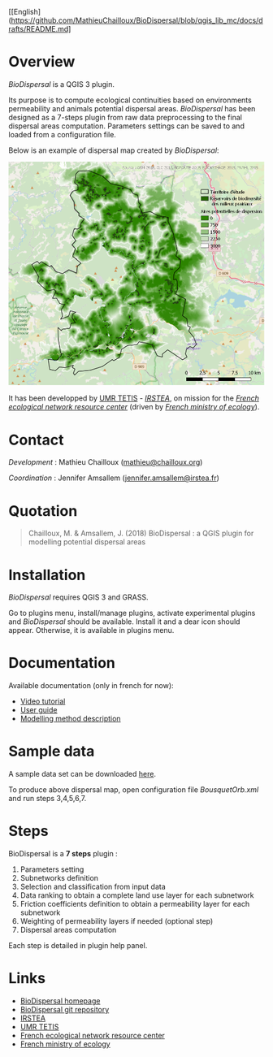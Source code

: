 
[[English](https://github.com/MathieuChailloux/BioDispersal/blob/qgis_lib_mc/docs/drafts/README.md]

# Overview

*BioDispersal* is a QGIS 3 plugin.

Its purpose is to compute ecological continuities based on environments permeability 
and animals potential dispersal areas.
*BioDispersal* has been designed as a 7-steps plugin from raw data preprocessing to 
the final dispersal areas computation.
Parameters settings can be saved to and loaded from a configuration file.

Below is an example of dispersal map created by *BioDispersal*:

![dispEx](/docs/pictures/BioDispersalExamplePicture.png)

It has been developped by [UMR TETIS](https://www.umr-tetis.fr) - [*IRSTEA*](http://www.irstea.fr), 
on mission for the [*French ecological network resource center*](http://www.trameverteetbleue.fr/) 
(driven by [*French ministry of ecology*](https://www.ecologique-solidaire.gouv.fr/)).

# Contact

*Development* : Mathieu Chailloux (mathieu@chailloux.org)

*Coordination* : Jennifer Amsallem (jennifer.amsallem@irstea.fr)

# Quotation

> Chailloux, M. & Amsallem, J. (2018) BioDispersal : a QGIS plugin for modelling potential dispersal areas

# Installation

*BioDispersal* requires QGIS 3 and GRASS.

Go to plugins menu, install/manage plugins, activate experimental plugins and *BioDispersal* should be available.
Install it and a dear icon should appear. Otherwise, it is available in plugins menu.

# Documentation

Available documentation (only in french for now):
 - [Video tutorial](https://www.youtube.com/channel/UCP4b6bnbXWO9FtzP1HAUQdw)
 - [User guide](https://www.umr-tetis.fr/jdownloads/plateformes/Notice_Plugin_BioDispersal1.0.pdf)
 - [Modelling method description](https://www.umr-tetis.fr/jdownloads/plateformes/MethodePermeabiliteMilieux.pdf)

# Sample data

A sample data set can be downloaded [here](https://github.com/MathieuChailloux/BioDispersal/tree/master/sample_data/BousquetOrb).

To produce above dispersal map, open configuration file *BousquetOrb.xml* 
and run steps 3,4,5,6,7.
 
# Steps

BioDispersal is a **7 steps** plugin :
 1. Parameters setting
 2. Subnetworks definition
 3. Selection and classification from input data
 4. Data ranking to obtain a complete land use layer for each subnetwork
 5. Friction coefficients definition to obtain a permeability layer for each subnetwork
 6. Weighting of permeability layers if needed (optional step)
 7. Dispersal areas computation
    
Each step is detailed in plugin help panel.
    
# Links
 - [BioDispersal homepage](https://www.umr-tetis.fr/index.php/fr/production/donnees-et-plateformes/plateformes/415-biodispersal)
 - [BioDispersal git repository](https://github.com/MathieuChailloux/BioDispersal)
 - [IRSTEA](http://www.irstea.fr)
 - [UMR TETIS](https://www.umr-tetis.fr)
 - [French ecological network resource center](http://www.trameverteetbleue.fr/)
 - [French ministry of ecology](https://www.ecologique-solidaire.gouv.fr/)

